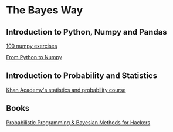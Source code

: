 # The Bayes Way

## Introduction to Python, Numpy and Pandas

[100 numpy exercises](https://github.com/rougier/numpy-100/blob/master/100_Numpy_exercises.md)

[From Python to Numpy](http://www.labri.fr/perso/nrougier/from-python-to-numpy/)

## Introduction to Probability and Statistics
[Khan Academy's statistics and probability course](https://www.khanacademy.org/math/statistics-probability)

## Books
[Probabilistic Programming & Bayesian Methods for Hackers](https://camdavidsonpilon.github.io/Probabilistic-Programming-and-Bayesian-Methods-for-Hackers/)
